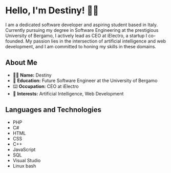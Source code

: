 # Hello, I'm Destiny! 👋🏻

I am a dedicated software developer and aspiring student based in Italy. Currently pursuing my degree in Software Engineering at the prestigious University of Bergamo, I actively lead as CEO at iElectro, a startup I co-founded. My passion lies in the intersection of artificial intelligence and web development, and I am committed to honing my skills in these domains.

## About Me
- 🖐🏻 **Name:** Destiny
- 🏫 **Education:** Future Software Engineer at the University of Bergamo
- ⌨️ **Occupation:** CEO at iElectro
- 🧐 **Interests:** Artificial Intelligence, Web Development

## Languages and Technologies
- PHP
- C#
- HTML
- CSS
- C++
- JavaScript
- SQL
- Visual Studio
- Linux bash
